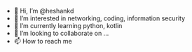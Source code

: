 - 👋 Hi, I’m @heshankd
- 👀 I’m interested in networking, coding, information security
- 🌱 I’m currently learning python, kotlin
- 💞️ I’m looking to collaborate on ...
- 📫 How to reach me 

<!---
heshankd/heshankd is a ✨ special ✨ repository because its `README.md` (this file) appears on your GitHub profile.
You can click the Preview link to take a look at your changes.
--->

